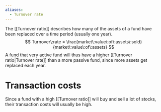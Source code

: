 ```yaml
---
aliases:
  - Turnover rate
---
```

The [[Turnover ratio]] describes how many of the assets of a fund have been replaced over a time period (usually one year).
$$ Turnover\:rate = \frac{market\:value\:of\:assets\:sold}{market\:value\:of\:assets} $$
A fund that very active fund will thus have a higher [[Turnover ratio|Turnover rate]] than a more passive fund, since more assets get replaced each year.
# Transaction costs
Since a fund with a high [[Turnover ratio]] will buy and sell a lot of stocks, their transaction costs will usually be high.